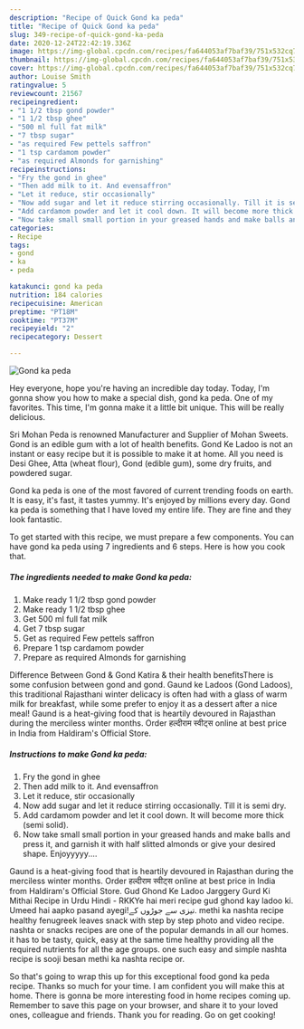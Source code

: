 ```yaml
---
description: "Recipe of Quick Gond ka peda"
title: "Recipe of Quick Gond ka peda"
slug: 349-recipe-of-quick-gond-ka-peda
date: 2020-12-24T22:42:19.336Z
image: https://img-global.cpcdn.com/recipes/fa644053af7baf39/751x532cq70/gond-ka-peda-recipe-main-photo.jpg
thumbnail: https://img-global.cpcdn.com/recipes/fa644053af7baf39/751x532cq70/gond-ka-peda-recipe-main-photo.jpg
cover: https://img-global.cpcdn.com/recipes/fa644053af7baf39/751x532cq70/gond-ka-peda-recipe-main-photo.jpg
author: Louise Smith
ratingvalue: 5
reviewcount: 21567
recipeingredient:
- "1 1/2 tbsp gond powder"
- "1 1/2 tbsp ghee"
- "500 ml full fat milk"
- "7 tbsp sugar"
- "as required Few pettels saffron"
- "1 tsp cardamom powder"
- "as required Almonds for garnishing"
recipeinstructions:
- "Fry the gond in ghee"
- "Then add milk to it. And evensaffron"
- "Let it reduce, stir occasionally"
- "Now add sugar and let it reduce stirring occasionally. Till it is semi dry."
- "Add cardamom powder and let it cool down. It will become more thick (semi solid)."
- "Now take small small portion in your greased hands and make balls and press it, and garnish it with half slitted almonds or give your desired shape. Enjoyyyyy...."
categories:
- Recipe
tags:
- gond
- ka
- peda

katakunci: gond ka peda 
nutrition: 184 calories
recipecuisine: American
preptime: "PT18M"
cooktime: "PT37M"
recipeyield: "2"
recipecategory: Dessert

---
```



![Gond ka peda](https://img-global.cpcdn.com/recipes/fa644053af7baf39/751x532cq70/gond-ka-peda-recipe-main-photo.jpg)

Hey everyone, hope you're having an incredible day today. Today, I'm gonna show you how to make a special dish, gond ka peda. One of my favorites. This time, I'm gonna make it a little bit unique. This will be really delicious.

Sri Mohan Peda is renowned Manufacturer and Supplier of Mohan Sweets. Gond is an edible gum with a lot of health benefits. Gond Ke Ladoo is not an instant or easy recipe but it is possible to make it at home. All you need is Desi Ghee, Atta (wheat flour), Gond (edible gum), some dry fruits, and powdered sugar.

Gond ka peda is one of the most favored of current trending foods on earth. It is easy, it's fast, it tastes yummy. It's enjoyed by millions every day. Gond ka peda is something that I have loved my entire life. They are fine and they look fantastic.


To get started with this recipe, we must prepare a few components. You can have gond ka peda using 7 ingredients and 6 steps. Here is how you cook that.

<!--inarticleads1-->

##### The ingredients needed to make Gond ka peda:

1. Make ready 1 1/2 tbsp gond powder
1. Make ready 1 1/2 tbsp ghee
1. Get 500 ml full fat milk
1. Get 7 tbsp sugar
1. Get as required Few pettels saffron
1. Prepare 1 tsp cardamom powder
1. Prepare as required Almonds for garnishing


Difference Between Gond &amp; Gond Katira &amp; their health benefitsThere is some confusion between gond and gond. Gaund ke Ladoos (Gond Ladoos), this traditional Rajasthani winter delicacy is often had with a glass of warm milk for breakfast, while some prefer to enjoy it as a dessert after a nice meal! Gaund is a heat-giving food that is heartily devoured in Rajasthan during the merciless winter months. Order हल्दीराम स्वीट्स online at best price in India from Haldiram&#39;s Official Store. 

<!--inarticleads2-->

##### Instructions to make Gond ka peda:

1. Fry the gond in ghee
1. Then add milk to it. And evensaffron
1. Let it reduce, stir occasionally
1. Now add sugar and let it reduce stirring occasionally. Till it is semi dry.
1. Add cardamom powder and let it cool down. It will become more thick (semi solid).
1. Now take small small portion in your greased hands and make balls and press it, and garnish it with half slitted almonds or give your desired shape. Enjoyyyyy....


Gaund is a heat-giving food that is heartily devoured in Rajasthan during the merciless winter months. Order हल्दीराम स्वीट्स online at best price in India from Haldiram&#39;s Official Store. Gud Ghond Ke Ladoo Jarggery Gurd Ki Mithai Recipe in Urdu Hindi - RKKYe hai meri recipe gud ghond kay ladoo ki. Umeed hai aapko pasand ayegi!تیزی سے جوڑوں کے. methi ka nashta recipe healthy fenugreek leaves snack with step by step photo and video recipe. nashta or snacks recipes are one of the popular demands in all our homes. it has to be tasty, quick, easy at the same time healthy providing all the required nutrients for all the age groups. one such easy and simple nashta recipe is sooji besan methi ka nashta recipe or. 

So that's going to wrap this up for this exceptional food gond ka peda recipe. Thanks so much for your time. I am confident you will make this at home. There is gonna be more interesting food in home recipes coming up. Remember to save this page on your browser, and share it to your loved ones, colleague and friends. Thank you for reading. Go on get cooking!
